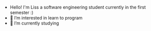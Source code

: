 - Hello! I'm Liss  a software engineering student currently in the first semester :)
- 👀 I’m interested in learn to program
- 🌱 I’m currently studying

<!---
Lis1919/Lis1919 is a ✨ special ✨ repository because its `README.md` (this file) appears on your GitHub profile.
You can click the Preview link to take a look at your changes.
--->
